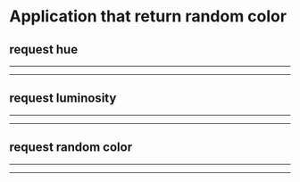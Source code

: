# Application that return random color

## request hue

---

---

## request luminosity

---

---

## request random color

---

---
